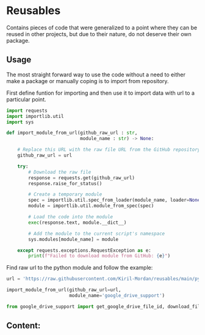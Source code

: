 # Reusables

Contains pieces of code that were generalized to a point where they can be reused in other projects, but due to their nature, do not deserve their own package.

## Usage

The most straight forward way to use the code without a need to either make a package or manually coping is to import from repository.

First define funtion for importing and then use it to import data with url to a particular point.

``` python
import requests
import importlib.util
import sys

def import_module_from_url(github_raw_url : str,
                           module_name : str) -> None:

    # Replace this URL with the raw file URL from the GitHub repository
    github_raw_url = url

    try:
        # Download the raw file
        response = requests.get(github_raw_url)
        response.raise_for_status()

        # Create a temporary module
        spec = importlib.util.spec_from_loader(module_name, loader=None)
        module = importlib.util.module_from_spec(spec)

        # Load the code into the module
        exec(response.text, module.__dict__)

        # Add the module to the current script's namespace
        sys.modules[module_name] = module

    except requests.exceptions.RequestException as e:
        print(f"Failed to download module from GitHub: {e}")
```

Find raw url to the python module and follow the example:

``` python
url = 'https://raw.githubusercontent.com/Kiril-Mordan/reusables/main/python_modules/google_drive_support.py'

import_module_from_url(github_raw_url=url,
                       module_name='google_drive_support')

from google_drive_support import get_google_drive_file_id, download_file, service_account, build
```

## Content:
